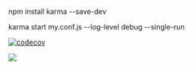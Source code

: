 npm install karma --save-dev

karma start my.conf.js --log-level debug --single-run

[![codecov](https://codecov.io/gh/divawth/bell/branch/master/graph/badge.svg)](https://codecov.io/gh/divawth/bell)

![](https://travis-ci.com/divawth/bell.svg?branch=master)
